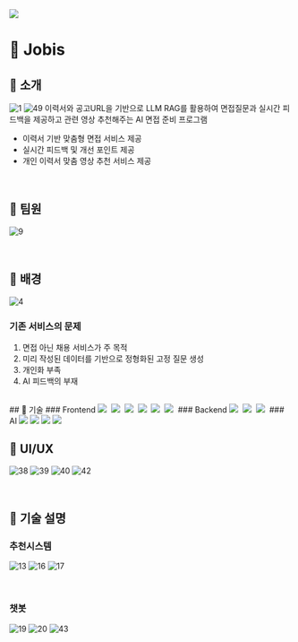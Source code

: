 <!--타이틀 부분-->
<img src="https://capsule-render.vercel.app/api?type=blur&color=gradient&height=300&section=header&text=Jobis&fontSize=80" />

# 👀 Jobis
## 🍎 소개
![1](https://github.com/user-attachments/assets/67379bb3-8184-472c-9a80-1787732c4445)
![49](https://github.com/user-attachments/assets/abb60316-6778-459d-9bc6-160ec205bdca)
이력서와 공고URL을 기반으로 LLM RAG를 활용하여 면접질문과 실시간 피드백을 제공하고 관련 영상 추천해주는 AI 면접 준비 프로그램
- 이력서 기반 맞춤형 면접 서비스 제공
- 실시간 피드백 및 개선 포인트 제공
- 개인 이력서 맞춤 영상 추천 서비스 제공

</br>

## 🍎 팀원
![9](https://github.com/user-attachments/assets/ada8b4f0-507d-410d-9b0f-41d3db558373)

</br>

## 🍎 배경
![4](https://github.com/user-attachments/assets/f3b25bd3-3504-46da-9ffd-f5a27ad24dae)

### 기존 서비스의 문제
1. 면접 아닌 채용 서비스가 주 목적
2. 미리 작성된 데이터를 기반으로 정형화된 고정 질문 생성
3. 개인화 부족
4. AI 피드백의 부재

</br>
## 🍎 기술
### Frontend
  <img src="https://img.shields.io/badge/react-20232a.svg?style=for-the-badge&logo=react&logoColor=61DAFB" />&nbsp
  <img src="https://img.shields.io/badge/javascript-F7DF1E.svg?style=for-the-badge&logo=javascript&logoColor=20232a" />&nbsp
  <img src="https://img.shields.io/badge/html5-E34F26.svg?style=for-the-badge&logo=html5&logoColor=white" />&nbsp
  <img src="https://img.shields.io/badge/styled--components-DB7093?style=for-the-badge&logo=styled-components&logoColor=ffd35b" />&nbsp
  <img src="https://img.shields.io/badge/tailwindcss-1daabb.svg?style=for-the-badge&logo=tailwind-css&logoColor=white" />&nbsp
  <img src="https://img.shields.io/badge/css3-1572B6.svg?style=for-the-badge&logo=css3&logoColor=white" />&nbsp
### Backend
  <img src="https://img.shields.io/badge/Fastapi-009688.svg?style=for-the-badge&logo=Fastapi&logoColor=white" />&nbsp
  <img src="https://img.shields.io/badge/mysql-4479A1.svg?style=for-the-badge&logo=mysql&logoColor=white" />&nbsp
  <img src="https://img.shields.io/badge/Docker-2496ED?style=for-the-badge&logo=Docker&logoColor=white"/>&nbsp
### AI
  <img src="https://img.shields.io/badge/openai-412991?style=flat-square&logo=openai&logoColor=white"/>
  <img src="https://img.shields.io/badge/faiss-E34F26?style=flat-square&logo=openai&logoColor=white"/>
  <img src="https://img.shields.io/badge/yt_dlp-009688?style=flat-square&logo=openai&logoColor=white"/>
  <img src="https://img.shields.io/badge/selenium-1572B6?style=flat-square&logo=openai&logoColor=white"/>

</br>

## 🍎 UI/UX
![38](https://github.com/user-attachments/assets/bdd8b5f2-f375-417b-83f5-4cf1e4e7a61f)
![39](https://github.com/user-attachments/assets/40c2564b-0a0b-4647-9934-371f94dc76c2)
![40](https://github.com/user-attachments/assets/786c8f87-9fb7-4000-9bc5-20800cdea3de)
![42](https://github.com/user-attachments/assets/15cc7623-9451-4042-ab81-a6f25777c8ad)

</br>

## 🍎 기술 설명
### 추천시스템
![13](https://github.com/user-attachments/assets/aa49d0d6-9c75-460f-a3e8-55ef24018f2d)
![16](https://github.com/user-attachments/assets/e5a22f07-32a9-4371-8833-bc255804d2b4)
![17](https://github.com/user-attachments/assets/91822ac5-27b5-48e5-b306-5cf38e3824cc)

</br>

### 챗봇
![19](https://github.com/user-attachments/assets/c0897116-6cdf-4ad9-b5e1-5eb18e7ccf13)
![20](https://github.com/user-attachments/assets/76b182ef-0354-4f96-98be-12deef3c5158)
![43](https://github.com/user-attachments/assets/53349fe5-1b1c-4168-b238-4f7680cb09f2)
